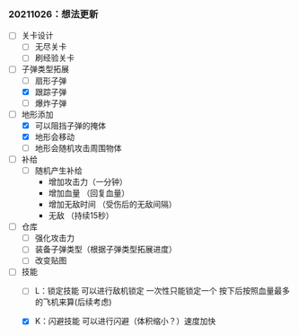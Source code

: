 ### 20211026：想法更新

- [ ] 关卡设计
  - [ ] 无尽关卡
  - [ ] 刷经验关卡
- [ ] 子弹类型拓展
  - [ ] 扇形子弹
  - [x] 跟踪子弹
  - [ ] 爆炸子弹
- [ ] 地形添加
  - [x] 可以阻挡子弹的掩体
  - [x] 地形会移动
  - [ ] 地形会随机攻击周围物体
- [ ] 补给
  - [ ] 随机产生补给
    * 增加攻击力（一分钟）
    * 增加血量 （回复血量）
    * 增加无敌时间 （受伤后的无敌间隔）
    * 无敌 （持续15秒）
- [ ] 仓库
  - [ ] 强化攻击力
  - [ ] 装备子弹类型（根据子弹类型拓展进度）
  - [ ] 改变贴图
- [ ] 技能
  - [ ] L：锁定技能 可以进行敌机锁定 一次性只能锁定一个 按下后按照血量最多的飞机来算(后续考虑)
  - [x] K：闪避技能 可以进行闪避（体积缩小？）速度加快

